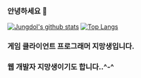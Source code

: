 ### 안녕하세요 👋
[![Jungdol's github stats](https://github-readme-stats.vercel.app/api?username=Jungdol&theme=dark&show_icons=true)](https://github.com/Jungdol/github-readme-stats)
[![Top Langs](https://github-readme-stats.vercel.app/api/top-langs/?username=Jungdol&langs_count=8l&theme=dark&show_icons=true)](https://github.com/Jungdol/github-readme-stats)
### 게임 클라이언트 프로그래머 지망생입니다.
### 웹 개발자 지망생이기도 합니다..^-^
